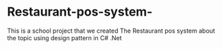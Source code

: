 # Restaurant-pos-system-
This is a school project that we created The Restaurant pos system about the topic using design pattern in C# .Net

